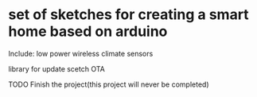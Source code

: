 # set of sketches for creating a smart home based on arduino

Include:
low power wireless climate sensors

library for update scetch OTA

TODO
Finish the project(this project will never be completed)
